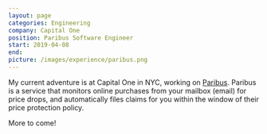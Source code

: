 ```yaml
---
layout: page
categories: Engineering
company: Capital One
position: Paribus Software Engineer
start: 2019-04-08
end: 
picture: /images/experience/paribus.png
---
```


My current adventure is at Capital One in NYC, working on [Paribus](https://www.paribus.co). Paribus is a service that monitors online purchases from your mailbox (email) for price drops, and automatically files claims for you within the window of their price protection policy.

More to come!
